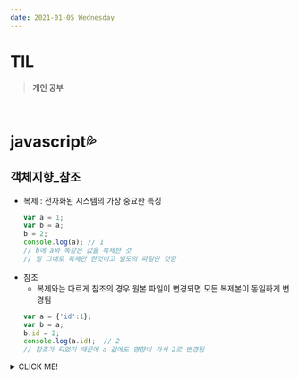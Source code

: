 ```yaml
---
date: 2021-01-05 Wednesday
---
```


# TIL

> **개인 공부**
<br />

# javascript💦

## **객체지향_참조**
- 복제 : 전자화된 시스템의 가장 중요한 특징
  ```js 
  var a = 1;
  var b = a;
  b = 2;
  console.log(a); // 1
  // b에 a와 똑같은 값을 복제한 것
  // 말 그대로 복제만 한것이고 별도의 파일인 것임
  ```
- 참조   
  - 복제와는 다르게 참조의 경우 원본 파일이 변경되면 모든 복제본이 동일하게 변경됨
  ```js
  var a = {'id':1};
  var b = a;
  b.id = 2;
  console.log(a.id);  // 2
  // 참조가 되었기 때문에 a 값에도 영향이 가서 2로 변경됨
  ```

<details>
<summary>CLICK ME!</summary>  

- 
</detials>  
